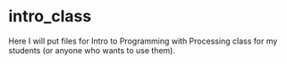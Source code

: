 # intro_class
Here I will put files for Intro to Programming with Processing class for my students (or anyone who wants to use them).
